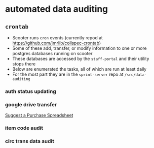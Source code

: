 # automated data auditing

## `crontab`
- Scooter runs `cron` events (currently repod at https://github.com/jmrlib/collspec-crontab)
- Some of these add, transfer, or modify information to one or more postgres databases running on scooter
- These databases are accessed by the `staff-portal` and their utility stops there
- Below are enumerated the tasks, all of which are run at least daily
- For the most part they are in the `sprint-server` repo at `/src/data-auditing`

### auth status updating

### google drive transfer
[Suggest a Purchase Spreadsheet](https://docs.google.com/spreadsheets/d/13LMPmqXba44L8PL2GhejUOGOQ5Ovs-31H65D_Yd__94)

### item code audit

### circ trans data audit

